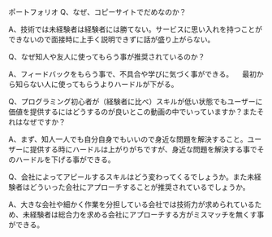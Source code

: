 ポートフォリオ
Q、なぜ、コピーサイトでだめなのか？

A、技術では未経験者は経験者には勝てない。サービスに思い入れを持つことができないので面接時に上手く説明できずに話が盛り上がらない。

Q、なぜ知人や友人に使ってもらう事が推奨されているのか？

A、フィードバックをもらう事で、不具合や学びに気づく事ができる。
　最初から知らない人に使ってもらうよりハードルが下がる。

Q、プログラミング初心者が（経験者に比べ）スキルが低い状態でもユーザーに価値を提供するにはどうするのが良いとこの動画の中でいっていますか？またそれはなぜですか？

A、まず、知人一人でも自分自身でもいいので身近な問題を解決すること。ユーザーに提供する時にハードルは上がりがちですが、身近な問題を解決する事でそのハードルを下げる事ができる。

Q、会社によってアピールするスキルはどう変わってくるでしょうか。また未経験者はどういった会社にアプローチすることが推奨されているでしょうか。

A、大きな会社や細かく作業を分担している会社では技術力が求められているため、未経験者は総合力を求める会社にアプローチする方がミスマッチを無くす事ができる。